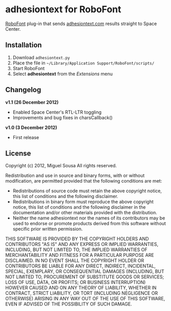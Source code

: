 adhesiontext for RoboFont
=========================
[RoboFont](http://www.robofont.com/) plug-in that sends [adhesiontext.com](http://adhesiontext.com/) results straight to Space Center.

Installation
-----
1. Download `adhesiontext.py`
2. Place the file in `~/Library/Application Support/RoboFont/scripts/`
3. Start RoboFont
4. Select **adhesiontext** from the *Extensions* menu

Changelog
-----
**v1.1 (26 December 2012)**
- Enabled Space Center's RTL-LTR toggling
- Improvements and bug fixes in charsCallback()

**v1.0 (3 December 2012)**
- First release

License
-----
Copyright (c) 2012, Miguel Sousa
All rights reserved.

Redistribution and use in source and binary forms, with or without modification, are
permitted provided that the following conditions are met:

* Redistributions of source code must retain the above copyright notice, this list of
  conditions and the following disclaimer.
* Redistributions in binary form must reproduce the above copyright notice, this list of
  conditions and the following disclaimer in the documentation and/or other materials
  provided with the distribution.
* Neither the name adhesiontext nor the names of its contributors may be used to endorse
  or promote products derived from this software without specific prior written permission.

THIS SOFTWARE IS PROVIDED BY THE COPYRIGHT HOLDERS AND CONTRIBUTORS "AS IS" AND ANY
EXPRESS OR IMPLIED WARRANTIES, INCLUDING, BUT NOT LIMITED TO, THE IMPLIED WARRANTIES OF
MERCHANTABILITY AND FITNESS FOR A PARTICULAR PURPOSE ARE DISCLAIMED. IN NO EVENT SHALL THE
COPYRIGHT HOLDER OR CONTRIBUTORS BE LIABLE FOR ANY DIRECT, INDIRECT, INCIDENTAL, SPECIAL,
EXEMPLARY, OR CONSEQUENTIAL DAMAGES (INCLUDING, BUT NOT LIMITED TO, PROCUREMENT OF
SUBSTITUTE GOODS OR SERVICES; LOSS OF USE, DATA, OR PROFITS; OR BUSINESS INTERRUPTION)
HOWEVER CAUSED AND ON ANY THEORY OF LIABILITY, WHETHER IN CONTRACT, STRICT LIABILITY, OR
TORT (INCLUDING NEGLIGENCE OR OTHERWISE) ARISING IN ANY WAY OUT OF THE USE OF THIS
SOFTWARE, EVEN IF ADVISED OF THE POSSIBILITY OF SUCH DAMAGE.
